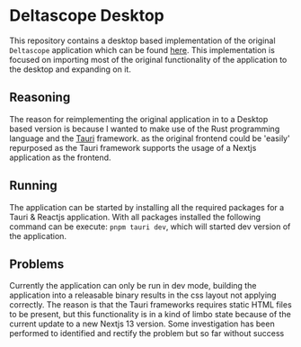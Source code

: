 
# Deltascope Desktop

This repository contains a desktop based implementation of the original ``Deltascope`` application which can be found [here](https://github.com/gaMingLT/deltascope). 
This implementation is focused on importing most of the original functionality of the application to the desktop and expanding on it.

## Reasoning

The reason for reimplementing the original application in to a Desktop based version is because I wanted to make use of the Rust programming language and the [Tauri](https://tauri.app/) framework. as the original frontend could be 'easily' repurposed as the Tauri framework supports the usage of a Nextjs application as the frontend.

## Running

The application can be started by installing all the required packages for a Tauri & Reactjs application. With all packages installed the following command can be execute: ``pnpm tauri dev``, which will started dev version of the application.

## Problems

Currently the application can only be run in dev mode, building the application into a releasable binary results in the css layout not applying correctly. The reason is that the Tauri frameworks requires static HTML files to be present, but this functionality is in a kind of limbo state because of the current update to a new Nextjs 13 version. Some investigation has been performed to identified and rectify the problem but so far without success
